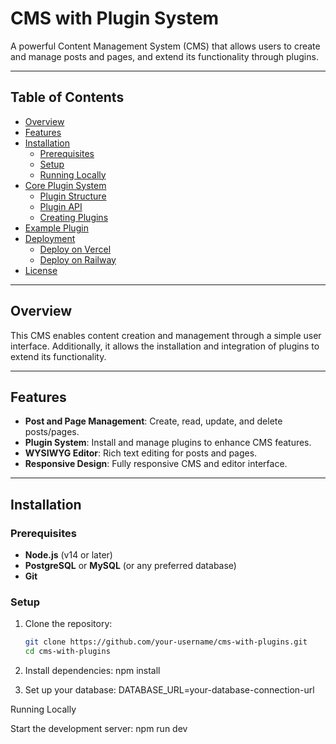 # CMS with Plugin System

A powerful Content Management System (CMS) that allows users to create and manage posts and pages, and extend its functionality through plugins.

---

## Table of Contents

- [Overview](#overview)
- [Features](#features)
- [Installation](#installation)
  - [Prerequisites](#prerequisites)
  - [Setup](#setup)
  - [Running Locally](#running-locally)
- [Core Plugin System](#core-plugin-system)
  - [Plugin Structure](#plugin-structure)
  - [Plugin API](#plugin-api)
  - [Creating Plugins](#creating-plugins)
- [Example Plugin](#example-plugin)
- [Deployment](#deployment)
  - [Deploy on Vercel](#deploy-on-vercel)
  - [Deploy on Railway](#deploy-on-railway)
- [License](#license)

---

## Overview

This CMS enables content creation and management through a simple user interface. Additionally, it allows the installation and integration of plugins to extend its functionality.

---

## Features

- **Post and Page Management**: Create, read, update, and delete posts/pages.
- **Plugin System**: Install and manage plugins to enhance CMS features.
- **WYSIWYG Editor**: Rich text editing for posts and pages.
- **Responsive Design**: Fully responsive CMS and editor interface.

---

## Installation

### Prerequisites

- **Node.js** (v14 or later)
- **PostgreSQL** or **MySQL** (or any preferred database)
- **Git**

### Setup

1. Clone the repository:
   ```bash
   git clone https://github.com/your-username/cms-with-plugins.git
   cd cms-with-plugins

2. Install dependencies:
npm install

3. Set up your database:
DATABASE_URL=your-database-connection-url

Running Locally

Start the development server:
npm run dev
